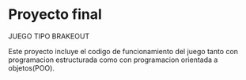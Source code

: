 # Proyecto final
JUEGO TIPO BRAKEOUT

Este proyecto incluye el codigo de funcionamiento del juego tanto con programacion estructurada como con programacion orientada a objetos(POO).
